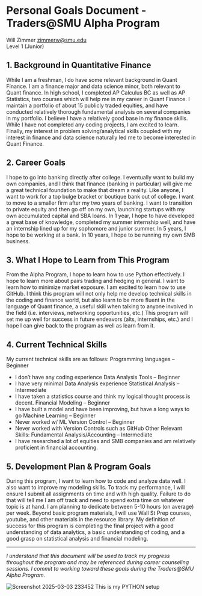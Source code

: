 # Personal Goals Document - Traders@SMU Alpha Program

Will Zimmer
zimmerw@smu.edu  
Level 1 (Junior)

## 1. Background in Quantitative Finance

While I am a freshman, I do have some relevant background in Quant Finance. I am a finance major and data science minor, both relevant to Quant finance. In high school, I completed AP Calculus BC as well as AP Statistics, two courses which will help me in my career in Quant Finance. I maintain a portfolio of about 15 publicly traded equities, and have conducted relatively thorough fundamental analysis on several companies in my portfolio. I believe I have a relatively good base in my finance skills. While I have not completed any coding projects, I am excited to learn. Finally, my interest in problem solving/analytical skills coupled with my interest in finance and data science naturally led me to become interested in Quant Finance. 

## 2. Career Goals

I hope to go into banking directly after college. I eventually want to build my own companies, and I think that finance (banking in particular) will give me a great technical foundation to make that dream a reality. Like anyone, I want to work for a top bulge bracket or boutique bank out of college. I want to move to a smaller firm after my two years of banking. I want to transition to private equity and then go off on my own, launching startups with my own accumulated capital and SBA loans. In 1 year, I hope to have developed a great base of knowledge, completed my summer internship well, and have an internship lined up for my sophomore and junior summer. In 5 years, I hope to be working at a bank. In 10 years, I hope to be running my own SMB business. 

## 3. What I Hope to Learn from This Program

From the Alpha Program, I hope to learn how to use Python effectively. I hope to learn more about pairs trading and hedging in general. I want to learn how to minimize market exposure. I am excited to learn how to use GitHub. I think this program will not only help me develop technical skills in the coding and finance world, but also learn to be more fluent in the language of Quant finance, a useful skill when talking to anyone involved in the field (i.e. interviews, networking opportunities, etc.) This program will set me up well for success in future endeavors (alts, internships, etc.) and I hope I can give back to the program as well as learn from it. 

## 4. Current Technical Skills

My current technical skills are as follows:
Programming languages – Beginner 
-	I don’t have any coding experience 
Data Analysis Tools – Beginner 
-	I have very minimal Data Analysis experience
Statistical Analysis – Intermediate 
-	I have taken a statistics course and think my logical thought process is decent. 
Financial Modeling – Beginner 
-	I have built a model and have been improving, but have a long ways to go 
Machine Learning – Beginner 
-	Never worked w/ ML
Version Control – Beginner 
-	Never worked with Version Controls such as GitHub
Other Relevant Skills: 
Fundamental Analysis/Accounting – Intermediate 
-	I have researched a lot of equities and SMB companies and am relatively proficient in financial accounting. 

## 5. Development Plan & Program Goals

During this program, I want to learn how to code and analyze data well. I also want to improve my modeling skills. To track my performance, I will ensure I submit all assignments on time and with high quality. Failure to do that will tell me I am off track and need to spend extra time on whatever topic is at hand. I am planning to dedicate between 5-10 hours (on average) per week. Beyond basic program materials, I will use Wall St Prep courses, youtube, and other materials in the resource library. My definition of success for this program is completing the final project with a good understanding of data analytics, a basic understanding of coding, and a good grasp on statistical analysis and financial modeling. 

---

*I understand that this document will be used to track my progress throughout the program and may be referenced during career counseling sessions. I commit to working toward these goals during the Traders@SMU Alpha Program.*


![Screenshot 2025-03-03 233452](https://github.com/user-attachments/assets/d2febd32-08b4-409b-8c4c-95b6652743de)
This is my PYTHON setup 
